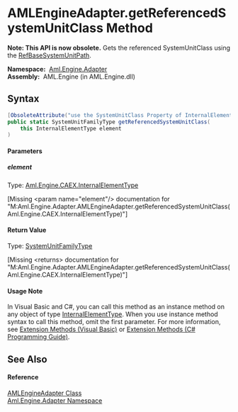 AMLEngineAdapter.getReferencedSystemUnitClass Method
====================================================


**Note: This API is now obsolete.**
Gets the referenced SystemUnitClass using the [RefBaseSystemUnitPath][1].

  **Namespace:**  [Aml.Engine.Adapter][2]  
  **Assembly:**  AML.Engine (in AML.Engine.dll)

Syntax
------

```csharp
[ObsoleteAttribute("use the SystemUnitClass Property of InternalElementType which allows to get and set the referenced Class")]
public static SystemUnitFamilyType getReferencedSystemUnitClass(
	this InternalElementType element
)
```

#### Parameters

##### *element*
Type: [Aml.Engine.CAEX.InternalElementType][3]  

[Missing &lt;param name="element"/> documentation for "M:Aml.Engine.Adapter.AMLEngineAdapter.getReferencedSystemUnitClass(Aml.Engine.CAEX.InternalElementType)"]


#### Return Value
Type: [SystemUnitFamilyType][4]  

[Missing &lt;returns> documentation for "M:Aml.Engine.Adapter.AMLEngineAdapter.getReferencedSystemUnitClass(Aml.Engine.CAEX.InternalElementType)"]

#### Usage Note
In Visual Basic and C#, you can call this method as an instance method on any object of type [InternalElementType][3]. When you use instance method syntax to call this method, omit the first parameter. For more information, see [Extension Methods (Visual Basic)][5] or [Extension Methods (C# Programming Guide)][6].

See Also
--------

#### Reference
[AMLEngineAdapter Class][7]  
[Aml.Engine.Adapter Namespace][2]  

[1]: ../../Aml.Engine.CAEX/InternalElementType/RefBaseSystemUnitPath.md
[2]: ../README.md
[3]: ../../Aml.Engine.CAEX/InternalElementType/README.md
[4]: ../../Aml.Engine.CAEX/SystemUnitFamilyType/README.md
[5]: https://docs.microsoft.com/dotnet/visual-basic/programming-guide/language-features/procedures/extension-methods
[6]: https://docs.microsoft.com/dotnet/csharp/programming-guide/classes-and-structs/extension-methods
[7]: README.md
[8]: https://www.automationml.org
[9]: ../../icons/logoShade.png